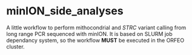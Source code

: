 # minION_side_analyses

A little workflow to perform mithocondrial and *STRC* variant calling from long range PCR sequenced with minION. It is based on SLURM job dependancy system, so the workflow **MUST** be executed in the ORFEO cluster. 
